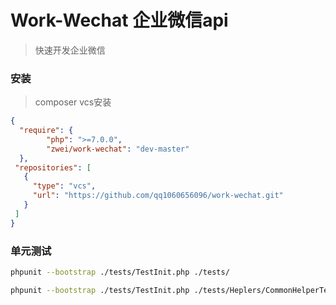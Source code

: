 # Work-Wechat 企业微信api
> 快速开发企业微信


### 安装
> composer vcs安装
```json
{
  "require": {
        "php": ">=7.0.0",
        "zwei/work-wechat": "dev-master"
  },
 "repositories": [
   {
     "type": "vcs",
     "url": "https://github.com/qq1060656096/work-wechat.git"
   }
 ]
}
```

### 单元测试
```sh
phpunit --bootstrap ./tests/TestInit.php ./tests/

phpunit --bootstrap ./tests/TestInit.php ./tests/Heplers/CommonHelperTest.php
```

